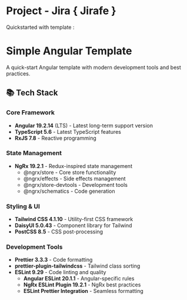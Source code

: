 # Project - Jira { Jirafe }

Quickstarted with template : 

# Simple Angular Template

A quick-start Angular template with modern development tools and best practices.

## 📚 Tech Stack

### Core Framework

- **Angular 19.2.14** (LTS) - Latest long-term support version
- **TypeScript 5.6** - Latest TypeScript features
- **RxJS 7.8** - Reactive programming

### State Management

- **NgRx 19.2.1** - Redux-inspired state management
    - @ngrx/store - Core store functionality
    - @ngrx/effects - Side effects management
    - @ngrx/store-devtools - Development tools
    - @ngrx/schematics - Code generation

### Styling & UI

- **Tailwind CSS 4.1.10** - Utility-first CSS framework
- **DaisyUI 5.0.43** - Component library for Tailwind
- **PostCSS 8.5** - CSS post-processing

### Development Tools

- **Prettier 3.3.3** - Code formatting
- **prettier-plugin-tailwindcss** - Tailwind class sorting
- **ESLint 9.29** - Code linting and quality
    - **Angular ESLint 20.1.1** - Angular-specific rules
    - **NgRx ESLint Plugin 19.2.1** - NgRx best practices
    - **ESLint Prettier Integration** - Seamless formatting
